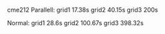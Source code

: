 cme212
Parallell:
grid1 17.38s
grid2 40.15s
grid3 200s

Normal:
grid1 28.6s
grid2 100.67s
grid3 398.32s

